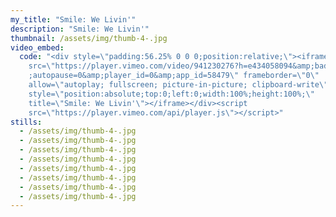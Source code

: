 ```yaml
---
my_title: "Smile: We Livin'"
description: "Smile: We Livin'"
thumbnail: /assets/img/thumb-4-.jpg
video_embed:
  code: "<div style=\"padding:56.25% 0 0 0;position:relative;\"><iframe
    src=\"https://player.vimeo.com/video/941230276?h=e434058094&amp;badge=0&amp\
    ;autopause=0&amp;player_id=0&amp;app_id=58479\" frameborder=\"0\"
    allow=\"autoplay; fullscreen; picture-in-picture; clipboard-write\"
    style=\"position:absolute;top:0;left:0;width:100%;height:100%;\"
    title=\"Smile: We Livin'\"></iframe></div><script
    src=\"https://player.vimeo.com/api/player.js\"></script>"
stills:
  - /assets/img/thumb-4-.jpg
  - /assets/img/thumb-4-.jpg
  - /assets/img/thumb-4-.jpg
  - /assets/img/thumb-4-.jpg
  - /assets/img/thumb-4-.jpg
  - /assets/img/thumb-4-.jpg
  - /assets/img/thumb-4-.jpg
  - /assets/img/thumb-4-.jpg
---
```

